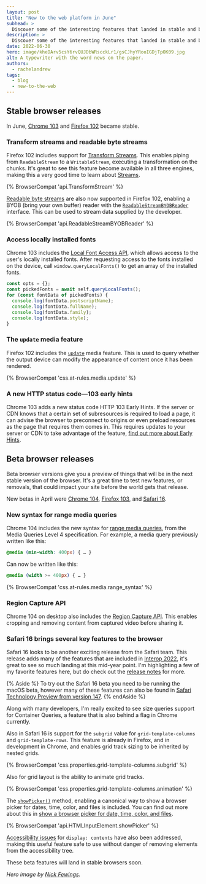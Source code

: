 ```yaml
---
layout: post
title: "New to the web platform in June"
subhead: >
  Discover some of the interesting features that landed in stable and beta web browsers during June 2022. 
description: >
  Discover some of the interesting features that landed in stable and beta web browsers during June 2022.
date: 2022-06-30
hero: image/kheDArv5csY6rvQUJDbWRscckLr1/gsCJhyYRooIGDjTpOK09.jpg
alt: A typewriter with the word news on the paper.
authors:
  - rachelandrew
tags:
  - blog
  - new-to-the-web
---
```


## Stable browser releases

In June, [Chrome 103](https://developer.chrome.com/blog/new-in-chrome-103/) and [Firefox 102](https://developer.mozilla.org/docs/Mozilla/Firefox/Releases/102) became stable.

### Transform streams and readable byte streams

Firefox 102 includes support for [Transform Streams](https://developer.mozilla.org/docs/Web/API/TransformStream). This enables piping from `ReadableStream` to a `WritableStream`, executing a transformation on the chunks. It's great to see this feature become available in all three engines, making this a very good time to learn about [Streams](/streams/).

{% BrowserCompat 'api.TransformStream' %}

[Readable byte streams](https://developer.mozilla.org/docs/Web/API/Streams_API#bytestream-related_interfaces) are also now supported in Firefox 102, enabling a BYOB (bring your own buffer) reader with the [`ReadableStreamBYOBReader`](https://developer.mozilla.org/docs/Web/API/ReadableStreamBYOBReader) interface. This can be used to stream data supplied by the developer. 

{% BrowserCompat 'api.ReadableStreamBYOBReader' %}

### Access locally installed fonts

Chrome 103 includes the [Local Font Access API](/local-fonts/), which allows access to the user's locally installed fonts. After requesting access to the fonts installed on the device, call `window.queryLocalFonts()` to get an array of the installed fonts.

```js
const opts = {};
const pickedFonts = await self.queryLocalFonts();
for (const fontData of pickedFonts) {
  console.log(fontData.postscriptName);
  console.log(fontData.fullName);
  console.log(fontData.family);
  console.log(fontData.style);
}
```

### The `update` media feature

Firefox 102 includes the [`update`](https://developer.mozilla.org/docs/Web/CSS/@media/update-frequency) media feature. This is used to query whether the output device can modify the appearance of content once it has been rendered.

{% BrowserCompat 'css.at-rules.media.update' %}

### A new HTTP status code—103 early hints

Chrome 103 adds a new status code HTTP 103 Early Hints. If the server or CDN knows that a certain set of subresources is required to load a page, it can advise the browser to preconnect to origins or even preload resources as the page that requires them comes in. This requires updates to your server or CDN to take advantage of the feature, [find out more about Early Hints](https://developer.chrome.com/blog/early-hints/). 

## Beta browser releases

Beta browser versions give you a preview of things that will be in the next stable version of the browser. It's a great time to test new features, or removals, that could impact your site before the world gets that release.

New betas in April were [Chrome 104](https://blog.chromium.org/2022/06/chrome-104-beta-new-media-query-syntax.html), [Firefox 103](https://developer.mozilla.org/docs/Mozilla/Firefox/Releases/103), and [Safari 16](https://developer.apple.com/documentation/safari-release-notes/safari-16-release-notes). 

### New syntax for range media queries

Chrome 104 includes the new syntax for [range media queries](https://developer.chrome.com/blog/media-query-range-syntax/), from the Media Queries Level 4 specification. For example, a media query previously written like this:

```css
@media (min-width: 400px) { … }
```

Can now be written like this:

```css
@media (width >= 400px) { … }
```

{% BrowserCompat 'css.at-rules.media.range_syntax' %}

### Region Capture API

Chrome 104 on desktop also includes the [Region Capture API](https://developer.chrome.com/docs/web-platform/region-capture/). This enables cropping and removing content from captured video before sharing it.

### Safari 16 brings several key features to the browser

Safari 16 looks to be another exciting release from the Safari team. This release adds many of the features that are included in [Interop 2022](/interop-2022/), it's great to see so much landing at this mid-year point. I'm highlighting a few of my favorite features here, but do check out the [release notes](https://developer.apple.com/documentation/safari-release-notes/safari-16-release-notes) for more.

{% Aside %}
To try out the Safari 16 beta you need to be running the macOS beta, however many of these features can also be found in [Safari Technology Preview from version 147](https://webkit.org/blog/12960/release-notes-for-safari-technology-preview-147-with-safari-16-features/).
{% endAside %}

Along with many developers, I'm really excited to see size queries support for Container Queries, a feature that is also behind a flag in Chrome currently.

Also in Safari 16 is support for the `subgrid` value for `grid-template-columns` and `grid-template-rows`. This feature is already in Firefox, and in development in Chrome, and enables grid track sizing to be inherited by nested grids.

{% BrowserCompat 'css.properties.grid-template-columns.subgrid' %}

Also for grid layout is the ability to animate grid tracks.

{% BrowserCompat 'css.properties.grid-template-columns.animation' %}

The [`showPicker()`](https://developer.mozilla.org/docs/Web/API/HTMLInputElement/showPicker) method, enabling a canonical way to show a browser picker for dates, time, color, and files is included. You can find out more about this in [show a browser picker for date, time, color, and files](https://developer.chrome.com/blog/show-picker/).

{% BrowserCompat 'api.HTMLInputElement.showPicker' %}

[Accessibility issues](https://hidde.blog/more-accessible-markup-with-display-contents/) for `display: contents` have also been addressed, making this useful feature safe to use without danger of removing elements from the accessibility tree.

These beta features will land in stable browsers soon.

_Hero image by [Nick Fewings](https://unsplash.com/@jannerboy62)._
